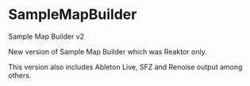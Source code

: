 SampleMapBuilder
================

Sample Map Builder v2

New version of Sample Map Builder which was Reaktor only.

This version also includes Ableton Live, SFZ and Renoise output among others.

